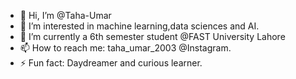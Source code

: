 - 👋 Hi, I’m @Taha-Umar
- 👀 I’m interested in machine learning,data sciences and AI.
- 🌱 I’m currently a 6th semester student @FAST University Lahore
- 📫 How to reach me: taha_umar_2003 @Instagram.
- ⚡ Fun fact: Daydreamer and curious learner.

<!---
Taha-Umar/Taha-Umar is a ✨ special ✨ repository because its `README.md` (this file) appears on your GitHub profile.
You can click the Preview link to take a look at your changes.
--->
